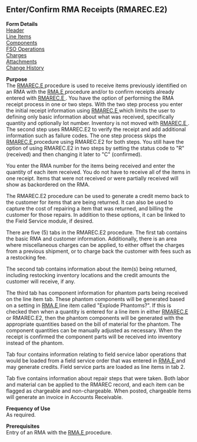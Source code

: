 ##  Enter/Confirm RMA Receipts (RMAREC.E2)

<PageHeader />

**Form Details**  
[ Header ](RMAREC-E2-1/README.md)   
[ Line Items ](RMAREC-E2-2/README.md)   
[ Components ](RMAREC-E2-3/README.md)   
[ FSO Operations ](RMAREC-E2-4/README.md)   
[ Charges ](RMAREC-E2-5/README.md)   
[ Attachments ](RMAREC-E2-6/README.md)   
[ Change History ](RMAREC-E2-7/README.md)   

**Purpose**  
The [ RMAREC.E ](../RMAREC-E/README.md) procedure is used to receive items previously identified on an RMA with the [ RMA.E ](../RMA-E/README.md) procedure and/or to confirm receipts already entered with [ RMAREC.E ](../RMAREC-E/README.md) . You have the option of performing the RMA receipt process in one or two steps. With the two step process you enter the initial receipt information using [ RMAREC.E ](../RMAREC-E/README.md) which limits the user to defining only basic information about what was received, specifically quantity and optionally lot number. Inventory is not moved with [ RMAREC.E ](../RMAREC-E/README.md) . The second step uses RMAREC.E2 to verify the receipt and add additional information such as failure codes. The one step process skips the [ RMAREC.E ](../RMAREC-E/README.md) procedure using RMAREC.E2 for both steps. You still have the option of using RMAREC.E2 in two steps by setting the status code to "R" (received) and then changing it later to "C" (confirmed).   
  
You enter the RMA number for the items being received and enter the quantity
of each item received. You do not have to receive all of the items in one
receipt. Items that were not received or were partially received will show as
backordered on the RMA.  
  
The RMAREC.E2 procedure can be used to generate a credit memo back to the
customer for items that are being returned. It can also be used to capture the
cost of repairing a item that was returned, and billing the customer for those
repairs. In addition to these options, it can be linked to the Field Service
module, if desired.  
  
There are five (5) tabs in the RMAREC.E2 procedure. The first tab contains the
basic RMA and customer information. Additionally, there is an area where
miscellaneous charges can be applied, to either offset the charges from a
previous shipment, or to charge back the customer with fees such as a
restocking fee.  
  
The second tab contains information about the item(s) being returned,
including restocking inventory locations and the credit amounts the customer
will receive, if any.  
  
The third tab has component information for phantom parts being received on the line item tab. These phantom components will be generated based on a setting in [ RMA.E ](../RMA-E/README.md) line item called "Explode Phantoms?". If this is checked then when a quantity is entered for a line item in either [ RMAREC.E ](../RMAREC-E/README.md) or RMAREC.E2, then the phantom components will be generated with the appropriate quantities based on the bill of material for the phantom. The component quantities can be manually adjusted as necessary. When the receipt is confirmed the component parts will be received into inventory instead of the phantom.   
  
Tab four contains information relating to field service labor operations that would be loaded from a field service order that was entered in [ RMA.E ](../RMA-E/README.md) and may generate credits. Field service parts are loaded as line items in tab 2.   
  
Tab five contains information about repair steps that were taken. Both labor
and material can be applied to the RMAREC record, and each item can be flagged
as chargeable and non-chargeable. When posted, chargeable items will generate
an invoice in Accounts Receivable.

**Frequency of Use**  
As required.

**Prerequisites**  
Entry of an RMA with the [ RMA.E ](../RMA-E/README.md) procedure. 

<badge text= "Version 8.10.57" vertical="middle" />

<PageFooter />